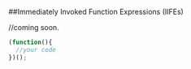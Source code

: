 ##Immediately Invoked Function Expressions (IIFEs)

//coming soon.


```javascript
(function(){
  //your code
})();
```
